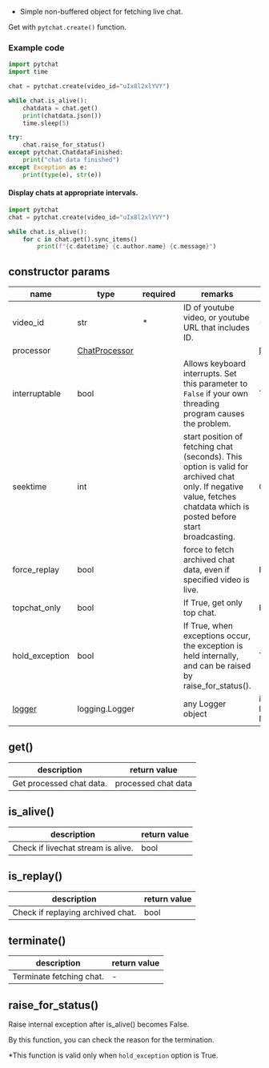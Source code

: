 + Simple non-buffered object for fetching live chat.

Get with `pytchat.create()` function.

### Example code
```python
import pytchat
import time

chat = pytchat.create(video_id="uIx8l2xlYVY")

while chat.is_alive():
    chatdata = chat.get()
    print(chatdata.json())
    time.sleep(5)

try:
    chat.raise_for_status()
except pytchat.ChatdataFinished:
    print("chat data finished")
except Exception as e:
    print(type(e), str(e))
```


#### Display chats at appropriate intervals. 
```python
import pytchat
chat = pytchat.create(video_id="uIx8l2xlYVY")

while chat.is_alive():
    for c in chat.get().sync_items()
        print(f"{c.datetime} {c.author.name} {c.message}")

```
## constructor params

name|type|required|remarks|default value
---|---|---|---|---
video_id|str|*|ID of youtube video, or youtube URL that includes ID.|-
processor|[ChatProcessor](https://github.com/taizan-hokuto/pytchat/wiki/ChatProcessor)|||[DefaultProcessor](https://github.com/taizan-hokuto/pytchat/wiki/DefaultProcessor)
interruptable|bool||Allows keyboard interrupts. Set this parameter to `False` if your own threading program causes the problem.|True
seektime|int| |start position of fetching chat (seconds). This option is valid for archived chat only. If negative value, fetches chatdata which is posted before start broadcasting.|0
force_replay|bool| |force to fetch archived chat data, even if specified video is live.|False
topchat_only|bool| |If True, get only top chat.|False
hold_exception|bool| |If True, when exceptions occur, the exception is held internally, and can be raised by raise_for_status().|True
[logger](https://github.com/taizan-hokuto/pytchat/wiki/Logging-pytchat)|logging.Logger| |any Logger object|internal logger(set NullHandler)

## get()
description|return value
---|---
Get processed chat data.|processed chat data

## is_alive()
description|return value
---|---
Check if livechat stream is alive.|bool

## is_replay()
description|return value
---|---
Check if replaying archived chat.|bool

## terminate()
description|return value
---|---
Terminate fetching chat.|-

## raise_for_status()
Raise internal exception after is_alive() becomes False.

By this function, you can check the reason for the termination.

*This function is valid only when `hold_exception` option is True.

